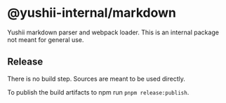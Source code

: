 # @yushii-internal/markdown

Yushii markdown parser and webpack loader.
This is an internal package not meant for general use.

## Release

There is no build step.
Sources are meant to be used directly.

To publish the build artifacts to npm run `pnpm release:publish`.
